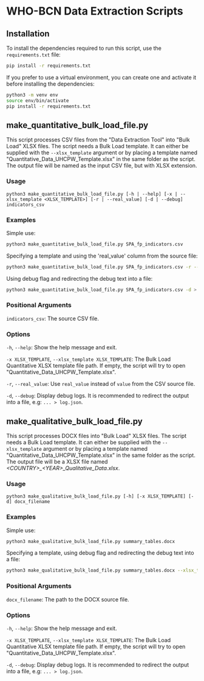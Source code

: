 # WHO-BCN Data Extraction Scripts

## Installation

To install the dependencies required to run this script, use the `requirements.txt` file:

```bash
pip install -r requirements.txt
```

If you prefer to use a virtual environment, you can create one and activate it before installing the dependencies:

```bash
python3 -m venv env
source env/bin/activate
pip install -r requirements.txt
```

## make_quantitative_bulk_load_file.py

This script processes CSV files from the "Data Extraction Tool" into "Bulk Load" XLSX files.
The script needs a Bulk Load template. It can either be supplied with the `--xlsx_template` argument or by placing a template named "Quantitative_Data_UHCPW_Template.xlsx" in the same folder as the script.
The output file will be named as the input CSV file, but with XLSX extension.

### Usage

```
python3 make_quantitative_bulk_load_file.py [-h | --help] [-x | --xlsx_template <XLSX_TEMPLATE>] [-r | --real_value] [-d | --debug] indicators_csv
```

### Examples

Simple use:
```bash
python3 make_quantitative_bulk_load_file.py SPA_fp_indicators.csv
```

Specifying a template and using the 'real_value' column from the source file:
```bash
python3 make_quantitative_bulk_load_file.py SPA_fp_indicators.csv -r --xlsx_template=~/docs/Quantitative_Template.xlsx
```

Using debug flag and redirecting the debug text into a file:
```bash
python3 make_quantitative_bulk_load_file.py SPA_fp_indicators.csv -d > script_log.json
```

### Positional Arguments

`indicators_csv`: The source CSV file.

### Options

`-h`, `--help`: Show the help message and exit.

`-x XLSX_TEMPLATE`, `--xlsx_template XLSX_TEMPLATE`: The Bulk Load Quantitative XLSX template file path. If empty, the script will try to open "Quantitative_Data_UHCPW_Template.xlsx".

`-r`, `--real_value`: Use `real_value` instead of `value` from the CSV source file.

`-d`, `--debug`: Display debug logs. It is recommended to redirect the output into a file, e.g: `... > log.json`.


## make_qualitative_bulk_load_file.py

This script processes DOCX files into "Bulk Load" XLSX files.
The script needs a Bulk Load template. It can either be supplied with the `--xlsx_template` argument or by placing a template named "Quantitative_Data_UHCPW_Template.xlsx" in the same folder as the script.
The output file will be a XLSX file named _\<COUNTRY>\_\<YEAR>\_Qualitative_Data.xlsx_.

### Usage

```
python3 make_qualitative_bulk_load_file.py [-h] [-x XLSX_TEMPLATE] [-d] docx_filename
```

### Examples

Simple use:
```bash
python3 make_qualitative_bulk_load_file.py summary_tables.docx
```

Specifying a template, using debug flag and redirecting the debug text into a file:
```bash
python3 make_qualitative_bulk_load_file.py summary_tables.docx --xlsx_template=~/docs/Qualitative_Template.xlsx -d > script_log.json
```

### Positional Arguments

`docx_filename`: The path to the DOCX source file.

### Options

`-h`, `--help`: Show the help message and exit.

`-x XLSX_TEMPLATE`, `--xlsx_template XLSX_TEMPLATE`: The Bulk Load Quantitative XLSX template file path. If empty, the script will try to open "Quantitative_Data_UHCPW_Template.xlsx".

`-d`, `--debug`: Display debug logs. It is recommended to redirect the output into a file, e.g: `... > log.json`.